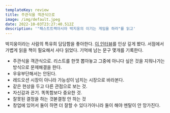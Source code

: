 ```yaml
---
templateKey: review
title: 주관식을 객관식으로
image: /img/default.jpeg
date: 2022-10-03T23:27:40.512Z
description: '"패스트트랙아시아 박지웅의 이기는 게임을 하라"를 읽고'
---
```

박지웅이라는 사람의 특유희 담담함을 좋아한다. [이 인터뷰]( https://www.youtube.com/watch?v=5ZGsrbQbcbE )를 인상 깊게 봤다. 서점에서 가볍게 읽을 책이 필요해서 사다 읽었다. 기억에 남는 문구 몇개를 기록한다.

- 주관식을 객관식으로. 리스트를 한껏 뽑아놓고 그중에 아니다 싶은 것을 지워나가는 방식으로 문제해결을 한다.
- 우유부단해서는 안된다.
- 레드오션 시장이 아니라 가능성이 넘치는 시장으로 바라본다.
- 같은 현상을 두고 다른 관점으로 보는 것.
- 자신감과 끈기. 똑똑함보다 중요한 것.
- 잘못된 결정을 하는 것볻결정 안 하는 것
- 창업에 있어서 둘이 하면 더 잘할 수 있다가아니라 둘이 해야 멘탈이 안 망가진다.